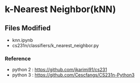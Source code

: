 # k-Nearest Neighbor(kNN)

## Files Modified
- knn.ipynb
- cs231n/classifiers/k_nearest_neighbor.py

### Reference
- python 2 : https://github.com/jkarimi91/cs231
- python 3 : https://github.com/Cescfangs/CS231n-Python3

